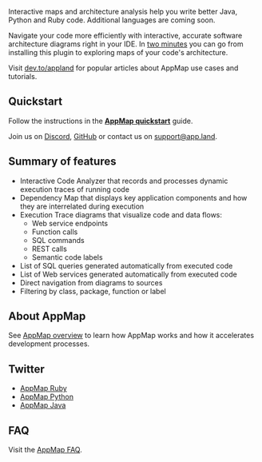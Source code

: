 Interactive maps and architecture analysis help you write better Java, Python and Ruby code. Additional languages are coming soon.

Navigate your code more efficiently with interactive, accurate software architecture diagrams right in your IDE. 
In [two minutes](https://www.loom.com/share/2634caf3a57842aea07b83be2bd9bc8d) you can go from installing this plugin to exploring maps of your code's architecture. 

Visit [dev.to/appland](https://dev.to/appland) for popular articles about AppMap use cases and tutorials.


## Quickstart
Follow the instructions in the **[AppMap quickstart](https://appland.com/docs/quickstart)** guide.

Join us on [Discord](https://discord.com/invite/N9VUap6), [GitHub](https://github.com/applandinc/appmap-intellij-plugin) or contact us on [support@app.land](mailto:support@app.land).


## Summary of features
- Interactive Code Analyzer that records and processes dynamic execution traces of running code
- Dependency Map that displays key application components and how they are interrelated during execution 
- Execution Trace diagrams that visualize code and data flows:
  - Web service endpoints
  - Function calls
  - SQL commands
  - REST calls
  - Semantic code labels
- List of SQL queries generated automatically from executed code
- List of Web services generated automatically from executed code
- Direct navigation from diagrams to sources
- Filtering by class, package, function or label


## About AppMap
See [AppMap overview](https://appland.com/docs/get-started.html) to learn how AppMap works and how it accelerates development processes.


## Twitter
- [AppMap Ruby](https://twitter.com/appmapruby)
- [AppMap Python](https://twitter.com/appmappython)
- [AppMap Java](https://twitter.com/appmapjava)


## FAQ
Visit the [AppMap FAQ](https://appland.com/docs/faq.html).
